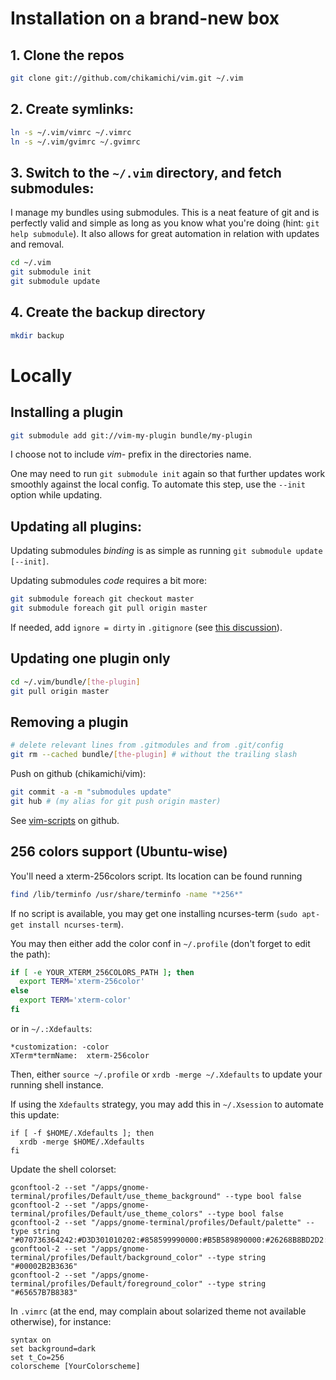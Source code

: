 # Installation on a brand-new box

## 1. Clone the repos

``` bash
git clone git://github.com/chikamichi/vim.git ~/.vim
```

## 2. Create symlinks:

``` bash
ln -s ~/.vim/vimrc ~/.vimrc
ln -s ~/.vim/gvimrc ~/.gvimrc
```

## 3. Switch to the `~/.vim` directory, and fetch submodules:

I manage my bundles using submodules. This is a neat feature of git and is perfectly valid and simple as long as you know what you're doing (hint: `git help submodule`). It also allows for great automation in relation with updates and removal.

``` bash
cd ~/.vim
git submodule init
git submodule update
```

## 4. Create the backup directory

``` bash
mkdir backup
```

# Locally

## Installing a plugin

``` bash
git submodule add git://vim-my-plugin bundle/my-plugin
```

I choose not to include *vim-* prefix in the directories name.

One may need to run `git submodule init` again so that further updates work smoothly against the local config. To automate this step, use the `--init` option while updating.

## Updating all plugins:

Updating submodules *binding* is as simple as running `git submodule update [--init]`.

Updating submodules *code* requires a bit more:

``` bash
git submodule foreach git checkout master
git submodule foreach git pull origin master
```

If needed, add `ignore = dirty` in `.gitignore` (see [this discussion](http://www.nils-haldenwang.de/frameworks-and-tools/git/how-to-ignore-changes-in-git-submodules)).

## Updating one plugin only

``` bash
cd ~/.vim/bundle/[the-plugin]
git pull origin master
```

## Removing a plugin

``` bash
# delete relevant lines from .gitmodules and from .git/config
git rm --cached bundle/[the-plugin] # without the trailing slash
```

Push on github (chikamichi/vim):

``` bash
git commit -a -m "submodules update"
git hub # (my alias for git push origin master)
```

See [vim-scripts](https://github.com/vim-scripts/) on github.

## 256 colors support (Ubuntu-wise)

You'll need a xterm-256colors script. Its location can be found running

``` bash
find /lib/terminfo /usr/share/terminfo -name "*256*"
```

If no script is available, you may get one installing ncurses-term (`sudo apt-get install ncurses-term`).

You may then either add the color conf in `~/.profile` (don't forget to edit the path):

``` bash
if [ -e YOUR_XTERM_256COLORS_PATH ]; then
  export TERM='xterm-256color'
else
  export TERM='xterm-color'
fi
```

or in `~/.:Xdefaults`:

```
*customization: -color
XTerm*termName:  xterm-256color
```

Then, either `source ~/.profile` or `xrdb -merge ~/.Xdefaults` to update your running shell instance.

If using the `Xdefaults` strategy, you may add this in `~/.Xsession` to automate this update:

```
if [ -f $HOME/.Xdefaults ]; then
  xrdb -merge $HOME/.Xdefaults
fi
```

Update the shell colorset:

```
gconftool-2 --set "/apps/gnome-terminal/profiles/Default/use_theme_background" --type bool false
gconftool-2 --set "/apps/gnome-terminal/profiles/Default/use_theme_colors" --type bool false
gconftool-2 --set "/apps/gnome-terminal/profiles/Default/palette" --type string "#070736364242:#D3D301010202:#858599990000:#B5B589890000:#26268B8BD2D2:#D3D336368282:#2A2AA1A19898:#EEEEE8E8D5D5:#00002B2B3636:#CBCB4B4B1616:#58586E6E7575:#65657B7B8383:#838394949696:#6C6C7171C4C4:#9393A1A1A1A1:#FDFDF6F6E3E3"
gconftool-2 --set "/apps/gnome-terminal/profiles/Default/background_color" --type string "#00002B2B3636"
gconftool-2 --set "/apps/gnome-terminal/profiles/Default/foreground_color" --type string "#65657B7B8383"
```

In `.vimrc` (at the end, may complain about solarized theme not available otherwise), for instance:

```
syntax on
set background=dark
set t_Co=256
colorscheme [YourColorscheme]
```

